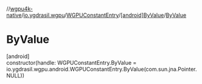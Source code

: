 //[wgpu4k-native](../../../../index.md)/[io.ygdrasil.wgpu](../../index.md)/[WGPUConstantEntry](../index.md)/[[android]ByValue](index.md)/[ByValue](-by-value.md)

# ByValue

[android]\
constructor(handle: WGPUConstantEntry.ByValue = io.ygdrasil.wgpu.android.WGPUConstantEntry.ByValue(com.sun.jna.Pointer.NULL))